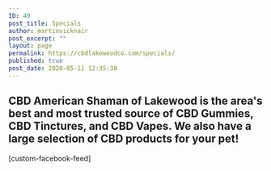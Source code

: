 ```yaml
---
ID: 49
post_title: Specials
author: martinvicknair
post_excerpt: ""
layout: page
permalink: https://cbdlakewoodco.com/specials/
published: true
post_date: 2020-05-11 12:35:38
---
```

<!-- wp:heading -->
<h2>CBD American Shaman of Lakewood is the area's best and most trusted source of CBD Gummies, CBD Tinctures, and CBD Vapes. We also have a large selection of CBD products for your pet!</h2>
<!-- /wp:heading -->

<!-- wp:paragraph -->
<p>[custom-facebook-feed]</p>
<!-- /wp:paragraph -->